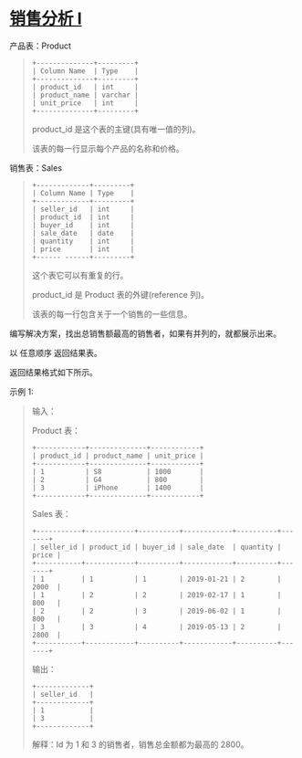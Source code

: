 #  [销售分析 I](https://leetcode.cn/problems/sales-analysis-i)

产品表：Product
> ```
> +--------------+---------+
> | Column Name  | Type    |
> +--------------+---------+
> | product_id   | int     |
> | product_name | varchar |
> | unit_price   | int     |
> +--------------+---------+
> ```
> product_id 是这个表的主键(具有唯一值的列)。
> 
> 该表的每一行显示每个产品的名称和价格。

销售表：Sales
> ```
> +-------------+---------+
> | Column Name | Type    |
> +-------------+---------+
> | seller_id   | int     |
> | product_id  | int     |
> | buyer_id    | int     |
> | sale_date   | date    |
> | quantity    | int     |
> | price       | int     |
> +------ ------+---------+
> ```
> 这个表它可以有重复的行。 
> 
> product_id 是 Product 表的外键(reference 列)。
> 
> 该表的每一行包含关于一个销售的一些信息。
 

编写解决方案，找出总销售额最高的销售者，如果有并列的，就都展示出来。

以 任意顺序 返回结果表。

返回结果格式如下所示。

 

示例 1:

> 输入：
> 
> Product 表：
> ```
> +------------+--------------+------------+
> | product_id | product_name | unit_price |
> +------------+--------------+------------+
> | 1          | S8           | 1000       |
> | 2          | G4           | 800        |
> | 3          | iPhone       | 1400       |
> +------------+--------------+------------+
> ```
> Sales 表：
> ```
> +-----------+------------+----------+------------+----------+-------+
> | seller_id | product_id | buyer_id | sale_date  | quantity | price |
> +-----------+------------+----------+------------+----------+-------+
> | 1         | 1          | 1        | 2019-01-21 | 2        | 2000  |
> | 1         | 2          | 2        | 2019-02-17 | 1        | 800   |
> | 2         | 2          | 3        | 2019-06-02 | 1        | 800   |
> | 3         | 3          | 4        | 2019-05-13 | 2        | 2800  |
> +-----------+------------+----------+------------+----------+-------+
> ```
> 输出：
> ```
> +-------------+
> | seller_id   |
> +-------------+
> | 1           |
> | 3           |
> +-------------+
> ```
> 解释：Id 为 1 和 3 的销售者，销售总金额都为最高的 2800。